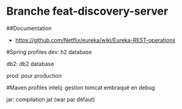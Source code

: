 # Branche feat-discovery-server

##Documentation
* https://github.com/Netflix/eureka/wiki/Eureka-REST-operations


#Spring profiles
dev: h2 database

db2: db2 database

prod: pour production

#Maven profiles
intelij: gestion tomcat embraqué en debug


jar: compilation jat (war par défaut)


